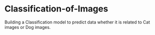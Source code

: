 # Classification-of-Images
Building a Classification model to predict data whether it is related to Cat images or Dog images.
